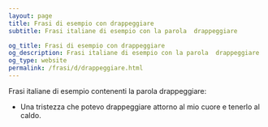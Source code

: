 ```yaml
---
layout: page
title: Frasi di esempio con drappeggiare 
subtitle: Frasi italiane di esempio con la parola  drappeggiare

og_title: Frasi di esempio con drappeggiare 
og_description: Frasi italiane di esempio con la parola  drappeggiare
og_type: website
permalink: /frasi/d/drappeggiare.html
---
```


Frasi italiane di esempio contenenti la parola drappeggiare:


- Una tristezza che potevo drappeggiare attorno al mio cuore e tenerlo al caldo.
